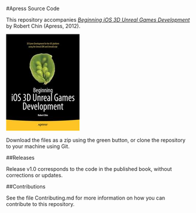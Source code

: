 #Apress Source Code

This repository accompanies [*Beginning iOS 3D Unreal Games Development*](http://www.apress.com/9781430240358) by Robert  Chin (Apress, 2012).

![Cover image](9781430240358.jpg)

Download the files as a zip using the green button, or clone the repository to your machine using Git.

##Releases

Release v1.0 corresponds to the code in the published book, without corrections or updates.

##Contributions

See the file Contributing.md for more information on how you can contribute to this repository.
